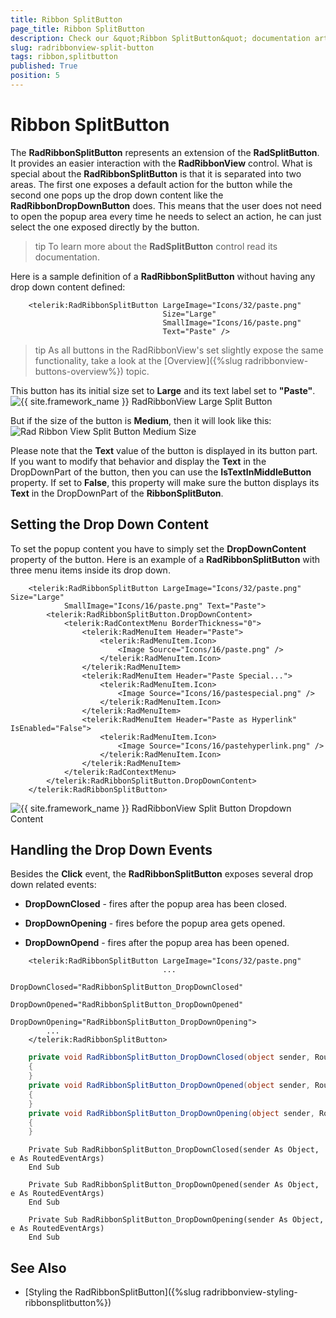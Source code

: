 ```yaml
---
title: Ribbon SplitButton
page_title: Ribbon SplitButton
description: Check our &quot;Ribbon SplitButton&quot; documentation article for the RadRibbonView {{ site.framework_name }} control.
slug: radribbonview-split-button
tags: ribbon,splitbutton
published: True
position: 5
---
```


# Ribbon SplitButton

The __RadRibbonSplitButton__ represents an extension of the __RadSplitButton__. It provides an easier interaction with the __RadRibbonView__ control. What is special about the __RadRibbonSplitButton__ is that it is separated into two areas. The first one exposes a default action for the button while the second one pops up the drop down content like the __RadRibbonDropDownButton__ does. This means that the user does not need to open the popup area every time he needs to select an action, he can just select the one exposed directly by the button.	  

>tip To learn more about the __RadSplitButton__ control read its documentation.		

Here is a sample definition of a __RadRibbonSplitButton__ without having any drop down content defined:	  


```XAML
	<telerik:RadRibbonSplitButton LargeImage="Icons/32/paste.png"
	                              Size="Large"
	                              SmallImage="Icons/16/paste.png"
	                              Text="Paste" />
```

>tip As all buttons in the RadRibbonView's set slightly expose the same functionality, take a look at the [Overview]({%slug radribbonview-buttons-overview%}) topic.

This button has its initial size set to __Large__ and its text label set to __"Paste"__.
![{{ site.framework_name }} RadRibbonView Large Split Button](images/RibbonView_Buttons_SplitButton.png)

But if the size of the button is __Medium__, then it will look like this:
![Rad Ribbon View Split Button Medium Size](images/RadRibbonView_SplitButton_MediumSize.png)

Please note that the __Text__ value of the button is displayed in its button part. If you want to modify that behavior and display the __Text__ in the DropDownPart of the button, then you can use the __IsTextInMiddleButton__ property. If set to __False__, this property will make sure the button displays its __Text__ in the DropDownPart of the __RibbonSplitButon__.		

## Setting the Drop Down Content

To set the popup content you have to simply set the __DropDownContent__ property of the button. Here is an example of a __RadRibbonSplitButton__ with three menu items inside its drop down.		


```XAML
	<telerik:RadRibbonSplitButton LargeImage="Icons/32/paste.png" Size="Large"
	        SmallImage="Icons/16/paste.png" Text="Paste">
	    <telerik:RadRibbonSplitButton.DropDownContent>
	        <telerik:RadContextMenu BorderThickness="0">
	            <telerik:RadMenuItem Header="Paste">
	                <telerik:RadMenuItem.Icon>
	                    <Image Source="Icons/16/paste.png" />
	                </telerik:RadMenuItem.Icon>
	            </telerik:RadMenuItem>
	            <telerik:RadMenuItem Header="Paste Special...">
	                <telerik:RadMenuItem.Icon>
	                    <Image Source="Icons/16/pastespecial.png" />
	                </telerik:RadMenuItem.Icon>
	            </telerik:RadMenuItem>
	            <telerik:RadMenuItem Header="Paste as Hyperlink" IsEnabled="False">
	                <telerik:RadMenuItem.Icon>
	                    <Image Source="Icons/16/pastehyperlink.png" />
	                </telerik:RadMenuItem.Icon>
	            </telerik:RadMenuItem>
	        </telerik:RadContextMenu>
	    </telerik:RadRibbonSplitButton.DropDownContent>
	</telerik:RadRibbonSplitButton>
```

![{{ site.framework_name }} RadRibbonView Split Button Dropdown Content](images/RibbonView_Buttons_SplitButton_DDContent.png)

## Handling the Drop Down Events

Besides the __Click__ event, the __RadRibbonSplitButton__ exposes several drop down related events:		

* __DropDownClosed__ - fires after the popup area has been closed.			

* __DropDownOpening__ - fires before the popup area gets opened.			

* __DropDownOpend__ - fires after the popup area has been opened.			


```XAML
	<telerik:RadRibbonSplitButton LargeImage="Icons/32/paste.png"
	                              ...
	                              DropDownClosed="RadRibbonSplitButton_DropDownClosed"
	                              DropDownOpened="RadRibbonSplitButton_DropDownOpened"
	                              DropDownOpening="RadRibbonSplitButton_DropDownOpening">
	    ...
	</telerik:RadRibbonSplitButton>
```


```C#
	private void RadRibbonSplitButton_DropDownClosed(object sender, RoutedEventArgs e)
	{
	}
	private void RadRibbonSplitButton_DropDownOpened(object sender, RoutedEventArgs e)
	{
	}
	private void RadRibbonSplitButton_DropDownOpening(object sender, RoutedEventArgs e)
	{
	}
```
```VB.NET
	Private Sub RadRibbonSplitButton_DropDownClosed(sender As Object, e As RoutedEventArgs)
	End Sub
	
	Private Sub RadRibbonSplitButton_DropDownOpened(sender As Object, e As RoutedEventArgs)
	End Sub
	
	Private Sub RadRibbonSplitButton_DropDownOpening(sender As Object, e As RoutedEventArgs)
	End Sub
```		  

## See Also
 * [Styling the RadRibbonSplitButton]({%slug radribbonview-styling-ribbonsplitbutton%})